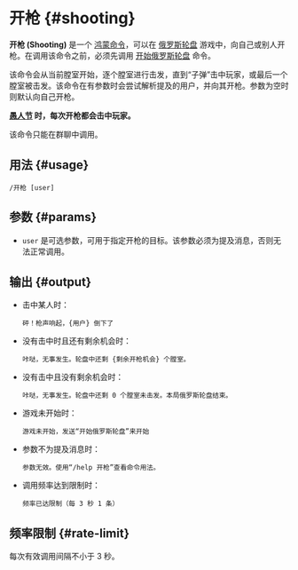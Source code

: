 # 开枪 {#shooting}

**开枪 (Shooting)** 是一个 [鸿蒙命令](/harmony/)，可以在 [俄罗斯轮盘](/harmony/revolver/) 游戏中，向自己或别人开枪。在调用该命令之前，必须先调用 [开始俄罗斯轮盘](start.md) 命令。

该命令会从当前膛室开始，逐个膛室进行击发，直到“子弹”击中玩家，或最后一个膛室被击发。该命令在有参数时会尝试解析提及的用户，并向其开枪。参数为空时则默认向自己开枪。

**[愚人节](/timeline/#april) 时，每次开枪都会击中玩家。**

该命令只能在群聊中调用。

## 用法 {#usage}

```
/开枪 [user]
```

## 参数 {#params}

* `user` 是可选参数，可用于指定开枪的目标。该参数必须为提及消息，否则无法正常调用。

## 输出 {#output}

* 击中某人时：

    ```
  砰！枪声响起，{用户} 倒下了
  ```

* 没有击中时且还有剩余机会时：

    ```
  咔哒，无事发生。轮盘中还剩 {剩余开枪机会} 个膛室。
  ```

* 没有击中且没有剩余机会时：

    ```
  咔哒，无事发生。轮盘中还剩 0 个膛室未击发。本局俄罗斯轮盘结束。
  ```

* 游戏未开始时：

  ```
  游戏未开始，发送“开始俄罗斯轮盘”来开始
  ```

* 参数不为提及消息时：

    ```
  参数无效。使用“/help 开枪”查看命令用法。
  ```

* 调用频率达到限制时：

    ```
  频率已达限制（每 3 秒 1 条）
  ```

## 频率限制 {#rate-limit}

每次有效调用间隔不小于 3 秒。